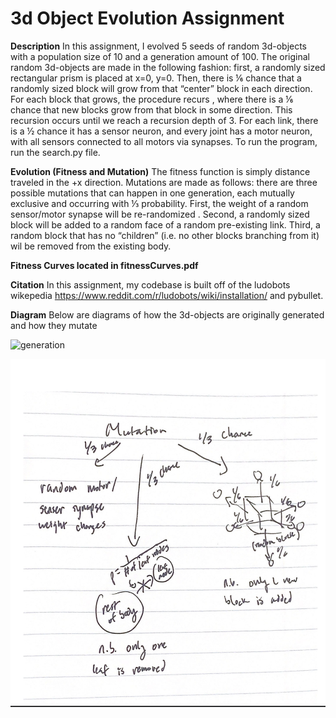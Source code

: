 # 3d Object Evolution Assignment

**Description**
In this assignment, I evolved 5 seeds of random 3d-objects with a population size of 10 and a generation amount of 100.
The original random 3d-objects are made in the following fashion: first, a randomly sized rectangular prism is placed at x=0, y=0. Then, there
 is ⅙ chance that a randomly sized block will grow from that “center” block in each direction. For each block that grows, the procedure recurs
, where there is a ⅙ chance that new blocks grow from that block in some direction. This recursion occurs until we reach a recursion depth of 3.
For each link, there is a ½ chance it has a sensor neuron, and every joint has a motor neuron, with all sensors connected to all motors via synapses. 
To run the program, run the search.py file.

**Evolution (Fitness and Mutation)**
The fitness function is simply distance traveled in the +x direction. Mutations are made as follows: there are three possible mutations that
 can happen in one generation, each mutually exclusive and occurring with ⅓ probability. First, the weight of a random sensor/motor synapse will be re-randomized
. Second, a randomly sized block will be added to a random face of a random pre-existing link. Third, a random block that has no “children” (i.e. 
no other blocks branching from it) wil be removed from the existing body.

**Fitness Curves located in fitnessCurves.pdf**

**Citation**
In this assignment, my codebase is built off of the ludobots wikepedia https://www.reddit.com/r/ludobots/wiki/installation/ and pybullet.

**Diagram**
Below are diagrams of how the 3d-objects are originally generated and how they mutate

![generation](genearation.png)

![mutation](mutation.png)







